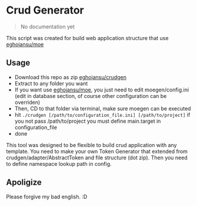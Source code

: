 # Crud Generator

> No documentation yet

This script was created for build web application structure that use [eghojansu/moe](http://github.com/eghojansu/moe "A Compact PHP Framework")

## Usage

- Download this repo as zip [eghojansu/crudgen](https://github.com/eghojansu/crudgen/archive/master.zip)
- Extract to any folder you want
- If you want use [eghojansu/moe](https://github.com/eghojansu/moe), you just need to edit moegen/config.ini
  (edit in database section, of course other configuration can be overriden)
- Then, CD to that folder via terminal, make sure moegen can be executed
- hit
	`./crudgen [/path/to/configuration_file.ini] [/path/to/project]`
  if you not pass /path/to/project you must define main.target in configuration_file
- done

This tool was designed to be flexible to build crud application with any template.
You need to make your own Token Generator that extended from crudgen/adapter/AbstractToken and file structure (dot zip).
Then you need to define namespace lookup path in config.

## Apoligize
Please forgive my bad english. :D